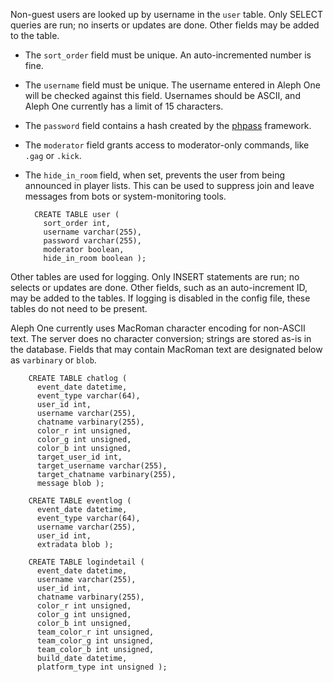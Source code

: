 Non-guest users are looked up by username in the `user` table. Only SELECT queries are run; no inserts or updates are done. Other fields may be added to the table.

* The `sort_order` field must be unique. An auto-incremented number is fine.
* The `username` field must be unique. The username entered in Aleph One will be checked against this field. Usernames should be ASCII, and Aleph One currently has a limit of 15 characters.
* The `password` field contains a hash created by the [phpass](http://www.openwall.com/phpass/) framework.
* The `moderator` field grants access to moderator-only commands, like `.gag` or `.kick`.
* The `hide_in_room` field, when set, prevents the user from being announced in player lists. This can be used to suppress join and leave messages from bots or system-monitoring tools.

        CREATE TABLE user (
          sort_order int,
          username varchar(255),
          password varchar(255),
          moderator boolean,
          hide_in_room boolean );

Other tables are used for logging. Only INSERT statements are run; no selects or updates are done. Other fields, such as an auto-increment ID, may be added to the tables. If logging is disabled in the config file, these tables do not need to be present.

Aleph One currently uses MacRoman character encoding for non-ASCII text. The server does no character conversion; strings are stored as-is in the database. Fields that may contain MacRoman text are designated below as `varbinary` or `blob`.

        CREATE TABLE chatlog (
          event_date datetime,
          event_type varchar(64),
          user_id int,
          username varchar(255),
          chatname varbinary(255),
          color_r int unsigned,
          color_g int unsigned,
          color_b int unsigned,
          target_user_id int,
          target_username varchar(255),
          target_chatname varbinary(255),
          message blob );
        
        CREATE TABLE eventlog (
          event_date datetime,
          event_type varchar(64),
          username varchar(255),
          user_id int,
          extradata blob );

        CREATE TABLE logindetail (
          event_date datetime,
          username varchar(255),
          user_id int,
          chatname varbinary(255),
          color_r int unsigned,
          color_g int unsigned,
          color_b int unsigned,
          team_color_r int unsigned,
          team_color_g int unsigned,
          team_color_b int unsigned,
          build_date datetime,
          platform_type int unsigned );

